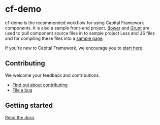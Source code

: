 # cf-demo

cf-demo is the recommended workflow for using Capital Framework components.
It is also a sample front-end project.
[Bower](http://bower.io/) and [Grunt](http://gruntjs.com/) are used to pull
component source files in to sample project Less and JS files and for compiling
these files into a [sample page](https://cfpb.github.io/cf-demo/).

If you're new to Capital Framework, we encourage you to
[start here](http://cfpb.github.io/capital-framework/).


## Contributing

We welcome your feedback and contributions.

- [Find out about contributing](http://cfpb.github.io/capital-framework/contributing/)
- [File a bug](https://github.com/cfpb/cf-demo/issues/new?body=%23%23%20URL%0D%0D%0D%23%23%20Actual%20Behavior%0D%0D%0D%23%23%20Expected%20Behavior%0D%0D%0D%23%23%20Steps%20to%20Reproduce%0D%0D%0D%23%23%20Screenshot&labels=bug)


## Getting started

[Read the docs](http://cfpb.github.io/capital-framework/cf-demo/)